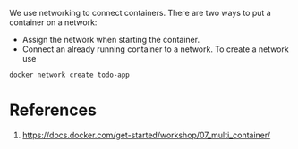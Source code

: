 We use networking to connect containers. There are two ways to put a container on a network:
- Assign the network when starting the container.
- Connect an already running container to a network.
To create a network use
```
docker network create todo-app
```

# References
1. https://docs.docker.com/get-started/workshop/07_multi_container/
